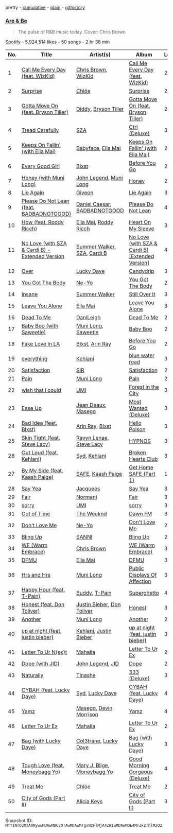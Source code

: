 pretty - [cumulative](/playlists/cumulative/37i9dQZF1DX4SBhb3fqCJd.md) - [plain](/playlists/plain/37i9dQZF1DX4SBhb3fqCJd) - [githistory](https://github.githistory.xyz/mackorone/spotify-playlist-archive/blob/main/playlists/plain/37i9dQZF1DX4SBhb3fqCJd)

### [Are & Be](https://open.spotify.com/playlist/37i9dQZF1DX4SBhb3fqCJd)

> The pulse of R&B music today\.  Cover: Chris Brown

[Spotify](https://open.spotify.com/user/spotify) - 5,924,514 likes - 50 songs - 2 hr 38 min

| No. | Title | Artist(s) | Album | Length |
|---|---|---|---|---|
| 1 | [Call Me Every Day \(feat\. WizKid\)](https://open.spotify.com/track/7vVs4XCsQyGn1Au3drvo9Z) | [Chris Brown](https://open.spotify.com/artist/7bXgB6jMjp9ATFy66eO08Z), [WizKid](https://open.spotify.com/artist/3tVQdUvClmAT7URs9V3rsp) | [Call Me Every Day \(feat\. WizKid\)](https://open.spotify.com/album/6FKhBgElPu5RBHlarPE1aO) | 2:26 |
| 2 | [Surprise](https://open.spotify.com/track/3xcapG4WdzvsER4g70MjKc) | [Chlöe](https://open.spotify.com/artist/1FtBEIWAwvw5ymBen5GICR) | [Surprise](https://open.spotify.com/album/2C3rUs6GnKWT0c101eBiQb) | 2:35 |
| 3 | [Gotta Move On \(feat\. Bryson Tiller\)](https://open.spotify.com/track/3K9IrLs25jHtvWjAAFAfav) | [Diddy](https://open.spotify.com/artist/59wfkuBoNyhDMQGCljbUbA), [Bryson Tiller](https://open.spotify.com/artist/2EMAnMvWE2eb56ToJVfCWs) | [Gotta Move On \(feat\. Bryson Tiller\)](https://open.spotify.com/album/0JZyDPMrhPEnsuJEbVymJJ) | 2:40 |
| 4 | [Tread Carefully](https://open.spotify.com/track/7newfXclX39UwWTw2gDswM) | [SZA](https://open.spotify.com/artist/7tYKF4w9nC0nq9CsPZTHyP) | [Ctrl \(Deluxe\)](https://open.spotify.com/album/6FKP2O0oOvZlDkF0gyTjiJ) | 3:02 |
| 5 | [Keeps On Fallin' \(with Ella Mai\)](https://open.spotify.com/track/5FD2dCAmjm3yVJRRfLPda4) | [Babyface](https://open.spotify.com/artist/3aVoqlJOYx31lH1gibGDt3), [Ella Mai](https://open.spotify.com/artist/7HkdQ0gt53LP4zmHsL0nap) | [Keeps On Fallin' \(with Ella Mai\)](https://open.spotify.com/album/7F7rLsGp8CNeRE4wI0WMMI) | 2:55 |
| 6 | [Every Good Girl](https://open.spotify.com/track/6VYBCG9nCZwUUImVqZQVet) | [Blxst](https://open.spotify.com/artist/4qXC0i02bSFstECuXP2ZpL) | [Before You Go](https://open.spotify.com/album/4bXS4Vs7WMBRiJ1VdPTCte) | 2:56 |
| 7 | [Honey \(with Muni Long\)](https://open.spotify.com/track/5C93HMg6JWdTey2P717Ozq) | [John Legend](https://open.spotify.com/artist/5y2Xq6xcjJb2jVM54GHK3t), [Muni Long](https://open.spotify.com/artist/7tjVFCxJdwT4NdrTmjyjQ6) | [Honey](https://open.spotify.com/album/67b4tJxbnsJbbcTUjnlb3y) | 2:21 |
| 8 | [Lie Again](https://open.spotify.com/track/6LL5S3DGrUJ6cZRuDefguP) | [Giveon](https://open.spotify.com/artist/4fxd5Ee7UefO4CUXgwJ7IP) | [Lie Again](https://open.spotify.com/album/11q4Tt1RzwrFzF2Vddc2yO) | 3:07 |
| 9 | [Please Do Not Lean \(feat\. BADBADNOTGOOD\)](https://open.spotify.com/track/5uXO1sjZ7VbNKexKaFRna3) | [Daniel Caesar](https://open.spotify.com/artist/20wkVLutqVOYrc0kxFs7rA), [BADBADNOTGOOD](https://open.spotify.com/artist/65dGLGjkw3UbddUg2GKQoZ) | [Please Do Not Lean](https://open.spotify.com/album/2kdNEYAPZlAoMaIzYQWM8U) | 4:00 |
| 10 | [How \(feat\. Roddy Ricch\)](https://open.spotify.com/track/6w93UfN5MeXXQTrVIf5V6x) | [Ella Mai](https://open.spotify.com/artist/7HkdQ0gt53LP4zmHsL0nap), [Roddy Ricch](https://open.spotify.com/artist/757aE44tKEUQEqRuT6GnEB) | [Heart On My Sleeve](https://open.spotify.com/album/6p5jJLTFiYgk95HhW0unhy) | 3:38 |
| 11 | [No Love \(with SZA & Cardi B\) \- Extended Version](https://open.spotify.com/track/0IMUFRaM2W3wKNM1CSQ4Zm) | [Summer Walker](https://open.spotify.com/artist/57LYzLEk2LcFghVwuWbcuS), [SZA](https://open.spotify.com/artist/7tYKF4w9nC0nq9CsPZTHyP), [Cardi B](https://open.spotify.com/artist/4kYSro6naA4h99UJvo89HB) | [No Love \(with SZA & Cardi B\) \[Extended Version\]](https://open.spotify.com/album/1Rt2ZYJ3tBKqXtFuB19xz4) | 4:36 |
| 12 | [Over](https://open.spotify.com/track/23CKxEwKWsLs6LD5poGOLM) | [Lucky Daye](https://open.spotify.com/artist/5Vuvs6Py2JRU7WiFDVsI7J) | [Candydrip](https://open.spotify.com/album/6eiCnBFhY8yvhLjZzjIsxQ) | 3:27 |
| 13 | [You Got The Body](https://open.spotify.com/track/7einjlDEIa7ZjBcgbVLjdY) | [Ne\-Yo](https://open.spotify.com/artist/21E3waRsmPlU7jZsS13rcj) | [You Got The Body](https://open.spotify.com/album/6g7ICjmak0YBacDjAuN7ZG) | 2:56 |
| 14 | [Insane](https://open.spotify.com/track/3pcxxaUxAMSfz2zgetHydD) | [Summer Walker](https://open.spotify.com/artist/57LYzLEk2LcFghVwuWbcuS) | [Still Over It](https://open.spotify.com/album/4lPqFAvgmG97pxyxQsyCQx) | 3:09 |
| 15 | [Leave You Alone](https://open.spotify.com/track/63QC7HvgJXgH8udcfPqW7q) | [Ella Mai](https://open.spotify.com/artist/7HkdQ0gt53LP4zmHsL0nap) | [Leave You Alone](https://open.spotify.com/album/2kiSvbyjIZCsoSYw40josY) | 3:29 |
| 16 | [Dead To Me](https://open.spotify.com/track/38k5xUTekY8K6yVqHkbgIo) | [DaniLeigh](https://open.spotify.com/artist/0XIKGBo9PnK1ApI5tZA60d) | [Dead To Me](https://open.spotify.com/album/34Uw23xppTz4RJoZvxwSdY) | 2:13 |
| 17 | [Baby Boo \(with Saweetie\)](https://open.spotify.com/track/68aV83AuiEu1xeHDGulsyB) | [Muni Long](https://open.spotify.com/artist/7tjVFCxJdwT4NdrTmjyjQ6), [Saweetie](https://open.spotify.com/artist/6cK3NBO6uP7hh0oyuVELFl) | [Baby Boo](https://open.spotify.com/album/0DW558ZCBNQQ3hBzOqVeP4) | 2:32 |
| 18 | [Fake Love In LA](https://open.spotify.com/track/3JpStMOHR7ypvk1TvkF3sg) | [Blxst](https://open.spotify.com/artist/4qXC0i02bSFstECuXP2ZpL), [Arin Ray](https://open.spotify.com/artist/6TvjXbopXg71XRM9OZWqUc) | [Before You Go](https://open.spotify.com/album/4bXS4Vs7WMBRiJ1VdPTCte) | 2:33 |
| 19 | [everything](https://open.spotify.com/track/6pyM30WDpG70VTfwoQg4m2) | [Kehlani](https://open.spotify.com/artist/0cGUm45nv7Z6M6qdXYQGTX) | [blue water road](https://open.spotify.com/album/2WfV3cpI2BUuIxMISh9nqF) | 3:27 |
| 20 | [Satisfaction](https://open.spotify.com/track/0hZIaQMGqu41dozEwqVa1b) | [SiR](https://open.spotify.com/artist/3QTDHixorJelOLxoxcjqGx) | [Satisfaction](https://open.spotify.com/album/2rMvlXjrgjenPKNBK6ze0q) | 2:10 |
| 21 | [Pain](https://open.spotify.com/track/51Q4Pn44Ys7D8GCNzVLDmg) | [Muni Long](https://open.spotify.com/artist/7tjVFCxJdwT4NdrTmjyjQ6) | [Pain](https://open.spotify.com/album/69Ke0HAzE1LmRKssAojkwN) | 2:33 |
| 22 | [wish that i could](https://open.spotify.com/track/5w4q9Es264UdYYr2AjnPhU) | [UMI](https://open.spotify.com/artist/4ClziihVpBeFXNyDH83Lde) | [Forest in the City](https://open.spotify.com/album/7ijzh3hVmlwWRxuJGPSoeR) | 3:27 |
| 23 | [Ease Up](https://open.spotify.com/track/4ykxlLzlR2B7OhpkPBMhUW) | [Jean Deaux](https://open.spotify.com/artist/4JqpJeNOhP6bAkolNMLwFg), [Masego](https://open.spotify.com/artist/3ycxRkcZ67ALN3GQJ57Vig) | [Most Wanted \(Deluxe\)](https://open.spotify.com/album/46fxxm1oHMPzR51GElXrAt) | 3:41 |
| 24 | [Bad Idea \(feat\. Blxst\)](https://open.spotify.com/track/0igni3l2TL5YMWiTa2b1Qb) | [Arin Ray](https://open.spotify.com/artist/6TvjXbopXg71XRM9OZWqUc), [Blxst](https://open.spotify.com/artist/4qXC0i02bSFstECuXP2ZpL) | [Hello Poison](https://open.spotify.com/album/75ROXu2vbXVKe3OLeW54yS) | 3:36 |
| 25 | [Skin Tight \(feat\. Steve Lacy\)](https://open.spotify.com/track/4KVSdwwJ67JHu5s9vIA0zi) | [Ravyn Lenae](https://open.spotify.com/artist/5RTLRtXjbXI2lSXc6jxlAz), [Steve Lacy](https://open.spotify.com/artist/57vWImR43h4CaDao012Ofp) | [HYPNOS](https://open.spotify.com/album/5Y4hUd0FPvCed5lu7loMXZ) | 3:47 |
| 26 | [Out Loud \(feat\. Kehlani\)](https://open.spotify.com/track/0P11qKeHWhUy0rDPeY8dyB) | [Syd](https://open.spotify.com/artist/3jk39CGeaaSO3FPKNx1RUx), [Kehlani](https://open.spotify.com/artist/0cGUm45nv7Z6M6qdXYQGTX) | [Broken Hearts Club](https://open.spotify.com/album/04xudYiCT2xyEVfF5Ov14Y) | 3:23 |
| 27 | [By My Side \(feat\. Kaash Paige\)](https://open.spotify.com/track/1IDB4GxDCGZexvddxi6RM7) | [SAFE](https://open.spotify.com/artist/3bnpcWBcvlfq4hPFJjNPbz), [Kaash Paige](https://open.spotify.com/artist/0f2YkMXwFNJNSX7MymevKE) | [Get Home SAFE \(Part 1\)](https://open.spotify.com/album/6GvImL1QmugCoaAoD3bgIH) | 1:56 |
| 28 | [Say Yea](https://open.spotify.com/track/72kAhVS63uHIQV7drmjjHZ) | [Jacquees](https://open.spotify.com/artist/4tMm1dU6Gn04VAZ9ClHcIZ) | [Say Yea](https://open.spotify.com/album/7LRIPWJaK4kQfrfD94zTzS) | 3:25 |
| 29 | [Fair](https://open.spotify.com/track/1SlGaBvTqX0gb24ouXonOo) | [Normani](https://open.spotify.com/artist/2cWZOOzeOm4WmBJRnD5R7I) | [Fair](https://open.spotify.com/album/4x3ZBZ3p7pi1UTLVldx7YF) | 3:04 |
| 30 | [sorry](https://open.spotify.com/track/1Weox7JrxWlozk46HkXHTp) | [UMI](https://open.spotify.com/artist/4ClziihVpBeFXNyDH83Lde) | [sorry](https://open.spotify.com/album/5yYBMehkCVXuFzaVPBBmzB) | 3:40 |
| 31 | [Out of Time](https://open.spotify.com/track/2SLwbpExuoBDZBpjfefCtV) | [The Weeknd](https://open.spotify.com/artist/1Xyo4u8uXC1ZmMpatF05PJ) | [Dawn FM](https://open.spotify.com/album/2nLOHgzXzwFEpl62zAgCEC) | 3:34 |
| 32 | [Don't Love Me](https://open.spotify.com/track/1hUhr4K3DD2iva88RMVAyY) | [Ne\-Yo](https://open.spotify.com/artist/21E3waRsmPlU7jZsS13rcj) | [Don't Love Me](https://open.spotify.com/album/2A9oeTjP7Fi8s8BVpcBn8G) | 2:47 |
| 33 | [Bling Up](https://open.spotify.com/track/395GwdPbJqFzM7ihmlCe8Z) | [SANNI](https://open.spotify.com/artist/4KbUzTS1NC8GHIe9LkwIPS) | [Bling Up](https://open.spotify.com/album/751S14K6SS4TkS8rhDsHQZ) | 2:57 |
| 34 | [WE \(Warm Embrace\)](https://open.spotify.com/track/7rTzmiwE6lmBG8vQvBzNg7) | [Chris Brown](https://open.spotify.com/artist/7bXgB6jMjp9ATFy66eO08Z) | [WE \(Warm Embrace\)](https://open.spotify.com/album/25OWLDhL6VjUn6ZqUqWVoV) | 3:54 |
| 35 | [DFMU](https://open.spotify.com/track/3la7i4yJUIqcXPoRoo3w8d) | [Ella Mai](https://open.spotify.com/artist/7HkdQ0gt53LP4zmHsL0nap) | [DFMU](https://open.spotify.com/album/4QyarUpVRUQ2NCsf7NBO3k) | 3:17 |
| 36 | [Hrs and Hrs](https://open.spotify.com/track/3xRH6FPVtheDyNla3T1FE7) | [Muni Long](https://open.spotify.com/artist/7tjVFCxJdwT4NdrTmjyjQ6) | [Public Displays Of Affection](https://open.spotify.com/album/4gECm6iRIuekmp8r6HIko0) | 3:24 |
| 37 | [Happy Hour \(feat\. T\-Pain\)](https://open.spotify.com/track/39O9qxLezqqrmre1TPGRVu) | [Buddy](https://open.spotify.com/artist/6PDLwWvgYNMfBRLqC1h5cJ), [T\-Pain](https://open.spotify.com/artist/3aQeKQSyrW4qWr35idm0cy) | [Superghetto](https://open.spotify.com/album/5pwzhZiiGhHgQOUJKbzYuI) | 4:08 |
| 38 | [Honest \(feat\. Don Toliver\)](https://open.spotify.com/track/2KdKh9vHbKW0tZLqtpxxI0) | [Justin Bieber](https://open.spotify.com/artist/1uNFoZAHBGtllmzznpCI3s), [Don Toliver](https://open.spotify.com/artist/4Gso3d4CscCijv0lmajZWs) | [Honest](https://open.spotify.com/album/2luYA3MBCKI7SfK3K0U3xf) | 3:13 |
| 39 | [Another](https://open.spotify.com/track/0R3BfnrLdW13mopXeKOTQZ) | [Muni Long](https://open.spotify.com/artist/7tjVFCxJdwT4NdrTmjyjQ6) | [Another](https://open.spotify.com/album/2jc8WpsmpUSKMzAKBQw6di) | 2:32 |
| 40 | [up at night \(feat\. justin bieber\)](https://open.spotify.com/track/4WghJOMjDpGdlk3b8aJIgy) | [Kehlani](https://open.spotify.com/artist/0cGUm45nv7Z6M6qdXYQGTX), [Justin Bieber](https://open.spotify.com/artist/1uNFoZAHBGtllmzznpCI3s) | [up at night \(feat\. justin bieber\)](https://open.spotify.com/album/3vnJxSrVldmInhRwtcUG89) | 3:02 |
| 41 | [Letter To Ur N\(ex\)t](https://open.spotify.com/track/4LjOVLoj6OrrNJktFTYPGK) | [Mahalia](https://open.spotify.com/artist/16rCzZOMQX7P8Kmn5YKexI) | [Letter To Ur Ex](https://open.spotify.com/album/4IHthCcvRUuVuKtlclVSBY) | 2:14 |
| 42 | [Dope \(with JID\)](https://open.spotify.com/track/3E1y4V7dxcn5AwKCD4AqFn) | [John Legend](https://open.spotify.com/artist/5y2Xq6xcjJb2jVM54GHK3t), [JID](https://open.spotify.com/artist/6U3ybJ9UHNKEdsH7ktGBZ7) | [Dope](https://open.spotify.com/album/0dbPpCxqmGEw1wQ5SH7q9O) | 2:38 |
| 43 | [Naturally](https://open.spotify.com/track/3pIGVPZfTE7GCzT07XDcY6) | [Tinashe](https://open.spotify.com/artist/0NIIxcxNHmOoyBx03SfTCD) | [333 \(Deluxe\)](https://open.spotify.com/album/1mxG8YY9wY5Q3mLcDs2khW) | 3:14 |
| 44 | [CYBAH \(feat\. Lucky Daye\)](https://open.spotify.com/track/2qEyhtx20tSCSubM3JXhxu) | [Syd](https://open.spotify.com/artist/3jk39CGeaaSO3FPKNx1RUx), [Lucky Daye](https://open.spotify.com/artist/5Vuvs6Py2JRU7WiFDVsI7J) | [CYBAH \(feat\. Lucky Daye\)](https://open.spotify.com/album/5gjFuT34mMkuHKrqe5hWEG) | 4:04 |
| 45 | [Yamz](https://open.spotify.com/track/0IQ3KOas5wGRregqoMb9HF) | [Masego](https://open.spotify.com/artist/3ycxRkcZ67ALN3GQJ57Vig), [Devin Morrison](https://open.spotify.com/artist/4AgZVM5339ZoMyg38nYyYW) | [Yamz](https://open.spotify.com/album/5BICne3tfhmbtGhJ01vgyJ) | 4:05 |
| 46 | [Letter To Ur Ex](https://open.spotify.com/track/2GoXtcbzgBUrvYv6ac7zA9) | [Mahalia](https://open.spotify.com/artist/16rCzZOMQX7P8Kmn5YKexI) | [Letter To Ur Ex](https://open.spotify.com/album/45n9habqvk6ZLFxpGj2sjf) | 2:14 |
| 47 | [Bag \(with Lucky Daye\)](https://open.spotify.com/track/5c4w6QktLsSuO1gqH4YKE7) | [Col3trane](https://open.spotify.com/artist/4hTL3jOgvZwOqegEZTOrCc), [Lucky Daye](https://open.spotify.com/artist/5Vuvs6Py2JRU7WiFDVsI7J) | [Bag \(with Lucky Daye\)](https://open.spotify.com/album/0TUbzetDrAOIy2RI194WEY) | 3:31 |
| 48 | [Tough Love \(feat\. Moneybagg Yo\)](https://open.spotify.com/track/5qidBQqsjdwewlQaw16o3L) | [Mary J\. Blige](https://open.spotify.com/artist/1XkoF8ryArs86LZvFOkbyr), [Moneybagg Yo](https://open.spotify.com/artist/3tJoFztHeIJkJWMrx0td2f) | [Good Morning Gorgeous \(Deluxe\)](https://open.spotify.com/album/5K3aBzXwBvSltrtfBNYRl6) | 4:33 |
| 49 | [Treat Me](https://open.spotify.com/track/2ZCu2xskiEBCV3y0eu0zJG) | [Chlöe](https://open.spotify.com/artist/1FtBEIWAwvw5ymBen5GICR) | [Treat Me](https://open.spotify.com/album/07OIugKUfGzqhgZxJ4v7qP) | 2:29 |
| 50 | [City of Gods \(Part II\)](https://open.spotify.com/track/33pp6wXPrz46pIwsBrG3HS) | [Alicia Keys](https://open.spotify.com/artist/3DiDSECUqqY1AuBP8qtaIa) | [City of Gods \(Part II\)](https://open.spotify.com/album/0KfUWcVGtomJOLrhIpGT7J) | 3:12 |

Snapshot ID: `MTY1NTQ3MzA0NywwMDAwMDU2OTAwMDAwMTgxNzFlMjA4ZWIwMDAwMDE4MTZkZThlM2Q2`
